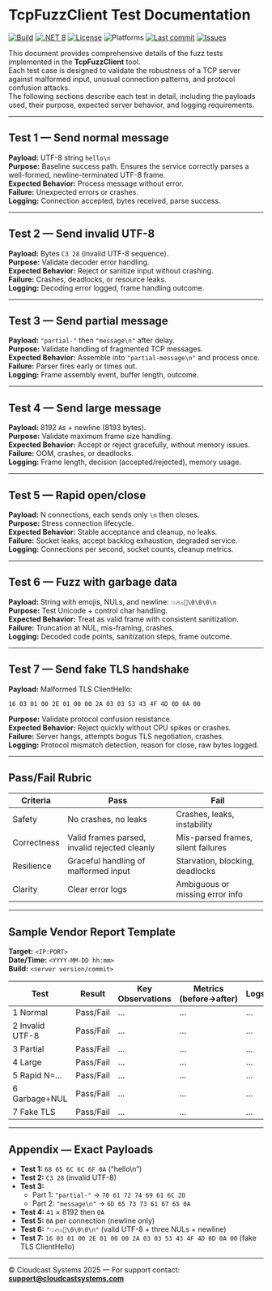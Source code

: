 # TcpFuzzClient Test Documentation

[![Build](https://github.com/cloudcastsystemsau/TestTCPFuzz/actions/workflows/dotnet.yml/badge.svg?branch=main)](https://github.com/cloudcastsystemsau/TestTCPFuzz/actions/workflows/dotnet.yml)
[![.NET 8](https://img.shields.io/badge/.NET-8.0-blueviolet)](https://dotnet.microsoft.com/)
[![License](https://img.shields.io/github/license/cloudcastsystemsau/TestTCPFuzz)](https://github.com/cloudcastsystemsau/TestTCPFuzz/blob/main/LICENSE)
![Platforms](https://img.shields.io/badge/platform-Windows%20%7C%20Linux%20%7C%20macOS-lightgrey)
[![Last commit](https://img.shields.io/github/last-commit/cloudcastsystemsau/TestTCPFuzz)](https://github.com/cloudcastsystemsau/TestTCPFuzz/commits)
[![Issues](https://img.shields.io/github/issues/cloudcastsystemsau/TestTCPFuzz)](https://github.com/cloudcastsystemsau/TestTCPFuzz/issues)

This document provides comprehensive details of the fuzz tests implemented in the **TcpFuzzClient** tool.  
Each test case is designed to validate the robustness of a TCP server against malformed input, unusual connection patterns, and protocol confusion attacks.  
The following sections describe each test in detail, including the payloads used, their purpose, expected server behavior, and logging requirements.

---

## Test 1 — Send normal message
**Payload:** UTF-8 string `hello\n`  
**Purpose:** Baseline success path. Ensures the service correctly parses a well-formed, newline-terminated UTF-8 frame.  
**Expected Behavior:** Process message without error.  
**Failure:** Unexpected errors or crashes.  
**Logging:** Connection accepted, bytes received, parse success.

---

## Test 2 — Send invalid UTF-8
**Payload:** Bytes `C3 28` (invalid UTF-8 sequence).  
**Purpose:** Validate decoder error handling.  
**Expected Behavior:** Reject or sanitize input without crashing.  
**Failure:** Crashes, deadlocks, or resource leaks.  
**Logging:** Decoding error logged, frame handling outcome.

---

## Test 3 — Send partial message
**Payload:** `"partial-"` then `"message\n"` after delay.  
**Purpose:** Validate handling of fragmented TCP messages.  
**Expected Behavior:** Assemble into `"partial-message\n"` and process once.  
**Failure:** Parser fires early or times out.  
**Logging:** Frame assembly event, buffer length, outcome.

---

## Test 4 — Send large message
**Payload:** 8192 `A`s + newline (8193 bytes).  
**Purpose:** Validate maximum frame size handling.  
**Expected Behavior:** Accept or reject gracefully, without memory issues.  
**Failure:** OOM, crashes, or deadlocks.  
**Logging:** Frame length, decision (accepted/rejected), memory usage.

---

## Test 5 — Rapid open/close
**Payload:** N connections, each sends only `\n` then closes.  
**Purpose:** Stress connection lifecycle.  
**Expected Behavior:** Stable acceptance and cleanup, no leaks.  
**Failure:** Socket leaks, accept backlog exhaustion, degraded service.  
**Logging:** Connections per second, socket counts, cleanup metrics.

---

## Test 6 — Fuzz with garbage data
**Payload:** String with emojis, NULs, and newline: `💥🔥⚠️🐛\0\0\0\n`  
**Purpose:** Test Unicode + control char handling.  
**Expected Behavior:** Treat as valid frame with consistent sanitization.  
**Failure:** Truncation at NUL, mis-framing, crashes.  
**Logging:** Decoded code points, sanitization steps, frame outcome.

---

## Test 7 — Send fake TLS handshake
**Payload:** Malformed TLS ClientHello:  
```
16 03 01 00 2E 01 00 00 2A 03 03 53 43 4F 4D 0D 0A 00
```  
**Purpose:** Validate protocol confusion resistance.  
**Expected Behavior:** Reject quickly without CPU spikes or crashes.  
**Failure:** Server hangs, attempts bogus TLS negotiation, crashes.  
**Logging:** Protocol mismatch detection, reason for close, raw bytes logged.

---

## Pass/Fail Rubric

| Criteria   | Pass                                           | Fail                                               |
|------------|-----------------------------------------------|---------------------------------------------------|
| Safety     | No crashes, no leaks                          | Crashes, leaks, instability                       |
| Correctness| Valid frames parsed, invalid rejected cleanly | Mis-parsed frames, silent failures                |
| Resilience | Graceful handling of malformed input          | Starvation, blocking, deadlocks                   |
| Clarity    | Clear error logs                              | Ambiguous or missing error info                   |

---

## Sample Vendor Report Template

**Target:** `<IP:PORT>`  
**Date/Time:** `<YYYY-MM-DD hh:mm>`  
**Build:** `<server version/commit>`

| Test | Result | Key Observations | Metrics (before→after) | Logs/Artifacts |
|------|--------|------------------|------------------------|----------------|
| 1 Normal         | Pass/Fail | … | … | … |
| 2 Invalid UTF-8  | Pass/Fail | … | … | … |
| 3 Partial        | Pass/Fail | … | … | … |
| 4 Large          | Pass/Fail | … | … | … |
| 5 Rapid N=…      | Pass/Fail | … | … | … |
| 6 Garbage+NUL    | Pass/Fail | … | … | … |
| 7 Fake TLS       | Pass/Fail | … | … | … |

---

## Appendix — Exact Payloads

- **Test 1:** `68 65 6C 6C 6F 0A` (“hello\n”)  
- **Test 2:** `C3 28` (invalid UTF-8)  
- **Test 3:**  
  - Part 1: `"partial-"` → `70 61 72 74 69 61 6C 2D`  
  - Part 2: `"message\n"` → `6D 65 73 73 61 67 65 0A`  
- **Test 4:** `41` × 8192 then `0A`  
- **Test 5:** `0A` per connection (newline only)  
- **Test 6:** `"💥🔥⚠️🐛\0\0\0\n"` (valid UTF-8 + three NULs + newline)  
- **Test 7:** `16 03 01 00 2E 01 00 00 2A 03 03 53 43 4F 4D 0D 0A 00` (fake TLS ClientHello)

---

© Cloudcast Systems 2025 — For support contact: **support@cloudcastsystems.com**
